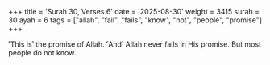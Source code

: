 +++
title = 'Surah 30, Verses 6'
date = '2025-08-30'
weight = 3415
surah = 30
ayah = 6
tags = ["allah", "fail", "fails", "know", "not", "people", "promise"]
+++

˹This is˺ the promise of Allah. ˹And˺ Allah never fails in His promise. But most people do not know.